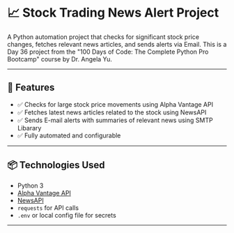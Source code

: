 # 📈 Stock Trading News Alert Project

A Python automation project that checks for significant stock price changes, fetches relevant news articles, and sends alerts via Email. This is a Day 36 project from the "100 Days of Code: The Complete Python Pro Bootcamp" course by Dr. Angela Yu.

---

## 🚀 Features

- ✅ Checks for large stock price movements using Alpha Vantage API
- ✅ Fetches latest news articles related to the stock using NewsAPI
- ✅ Sends E-mail alerts with summaries of relevant news using SMTP Libarary
- ✅ Fully automated and configurable

---

## 📦 Technologies Used

- Python 3
- [Alpha Vantage API](https://www.alphavantage.co/)
- [NewsAPI](https://newsapi.org/)
- `requests` for API calls
- `.env` or local config file for secrets

---

